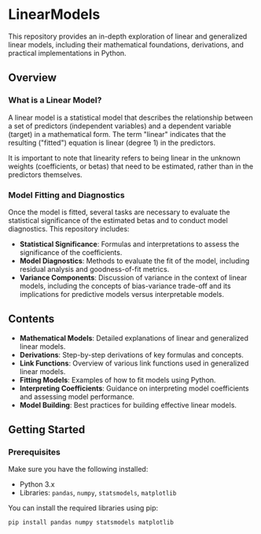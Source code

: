 # LinearModels

This repository provides an in-depth exploration of linear and generalized linear models, including their mathematical foundations, derivations, and practical implementations in Python.

## Overview

### What is a Linear Model?

A linear model is a statistical model that describes the relationship between a set of predictors (independent variables) and a dependent variable (target) in a mathematical form. The term "linear" indicates that the resulting ("fitted") equation is linear (degree 1) in the predictors. 

It is important to note that linearity refers to being linear in the unknown weights (coefficients, or betas) that need to be estimated, rather than in the predictors themselves.

### Model Fitting and Diagnostics

Once the model is fitted, several tasks are necessary to evaluate the statistical significance of the estimated betas and to conduct model diagnostics. This repository includes:

- **Statistical Significance**: Formulas and interpretations to assess the significance of the coefficients.
- **Model Diagnostics**: Methods to evaluate the fit of the model, including residual analysis and goodness-of-fit metrics.
- **Variance Components**: Discussion of variance in the context of linear models, including the concepts of bias-variance trade-off and its implications for predictive models versus interpretable models.

## Contents

- **Mathematical Models**: Detailed explanations of linear and generalized linear models.
- **Derivations**: Step-by-step derivations of key formulas and concepts.
- **Link Functions**: Overview of various link functions used in generalized linear models.
- **Fitting Models**: Examples of how to fit models using Python.
- **Interpreting Coefficients**: Guidance on interpreting model coefficients and assessing model performance.
- **Model Building**: Best practices for building effective linear models.

## Getting Started

### Prerequisites

Make sure you have the following installed:

- Python 3.x
- Libraries: `pandas`, `numpy`, `statsmodels`, `matplotlib`

You can install the required libraries using pip:

```bash
pip install pandas numpy statsmodels matplotlib
